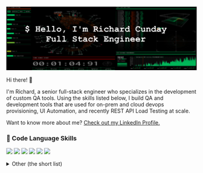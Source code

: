 [![Richard's GitHub Banner](./assets/gitbanner2.png)](https://www.linkedin.com/in/richardcunday/)

Hi there! 👋
<br>

I'm Richard, a senior full-stack engineer who specializes in the development of custom QA tools. Using the skills listed below, I build QA and development tools that are used for on-prem and cloud devops provisioning, UI Automation, and recently REST API Load Testing at scale.

Want to know more about me? [Check out my LinkedIn Profile.](https://www.linkedin.com/in/richardcunday/)

### 💼 Code Language Skills

![](https://img.shields.io/badge/Code-Go-informational?style=flat&logo=go&logoColor=white&color=4AB197)
![](https://img.shields.io/badge/Code-Python-informational?style=flat&logo=python&logoColor=white&color=4AB197)
![](https://img.shields.io/badge/Code-CSharp-informational?style=flat&logo=c-sharp&logoColor=white&color=4AB197)
![](https://img.shields.io/badge/Code-Java-informational?style=flat&logo=Java&logoColor=white&color=4AB197)
![](https://img.shields.io/badge/Code-JavaScript-informational?style=flat&logo=JavaScript&logoColor=white&color=4AB197)
![](https://img.shields.io/badge/Code-TypeScript-informational?style=flat&logo=TypeScript&logoColor=white&color=4AB197)

<details>
<summary>Other (the short list)</summary>
<br>

![](https://img.shields.io/badge/Cloud-Azure-informational?style=flat&logo=microsoftazure&logoColor=white&color=4AB197)
![](https://img.shields.io/badge/Cloud-GCP-informational?style=flat&logo=google&logoColor=white&color=4AB197)
![](https://img.shields.io/badge/Cloud-AWS-informational?style=flat&logo=amazonaws&logoColor=white&color=4AB197)
![](https://img.shields.io/badge/Code-Net-informational?style=flat&logo=.net&logoColor=white&color=4AB197)
![](https://img.shields.io/badge/Code-Angular-informational?style=flat&logo=angular&logoColor=white&color=4AB197)
![](https://img.shields.io/badge/Code-React-informational?style=flat&logo=react&logoColor=white&color=4AB197)
![](https://img.shields.io/badge/Code-Redux-informational?style=flat&logo=Redux&logoColor=white&color=4AB197)
![](https://img.shields.io/badge/Code-Lodash-informational?style=flat&logo=lodash&logoColor=white&color=4AB197)
![](https://img.shields.io/badge/Code-Underscore-informational?style=flat&logo=underscore&logoColor=white&color=4AB197)
![](https://img.shields.io/badge/Style-CSS-informational?style=flat&logo=css3&logoColor=white&color=4AB197)
![](https://img.shields.io/badge/Style-Tailwind-informational?style=flat&logo=Tailwind-CSS&logoColor=white&color=4AB197)
![](https://img.shields.io/badge/Style-Sass-informational?style=flat&logo=Sass&logoColor=white&color=4AB197)
![](https://img.shields.io/badge/Style-Stylus-informational?style=flat&logo=Stylus&logoColor=white&color=4AB197)
![](https://img.shields.io/badge/Automation-Puppeteer-informational?style=flat&logo=puppeteer&logoColor=white&color=4AB197)
![](https://img.shields.io/badge/Automation-Selenium-informational?style=flat&logo=selenium&logoColor=white&color=4AB197)
![](https://img.shields.io/badge/Automation-Protractor-informational?style=flat&logo=protractor&logoColor=white&color=4AB197)
![](https://img.shields.io/badge/Tools-ChromeDevTools-informational?style=flat&logo=googlechrome&logoColor=white&color=4AB197)
![](https://img.shields.io/badge/Tools-Npm-informational?style=flat&logo=npm&logoColor=white&color=4AB197)
![](https://img.shields.io/badge/Tools-Postman-informational?style=flat&logo=Postman&logoColor=white&color=4AB197)
![](https://img.shields.io/badge/Tools-Curl-informational?style=flat&logo=Curl&logoColor=white&color=4AB197)
![](https://img.shields.io/badge/Tools-GitHub-informational?style=flat&logo=GitHub&logoColor=white&color=4AB197)
![](https://img.shields.io/badge/Tools-Bitbucket-informational?style=flat&logo=Bitbucket&logoColor=white&color=4AB197)
![](https://img.shields.io/badge/Tools-Jira-informational?style=flat&logo=jirasoftware&logoColor=white&color=4AB197)
![](https://img.shields.io/badge/Tools-VSCode-informational?style=flat&logo=microsoft&logoColor=white&color=4AB197)
![](https://img.shields.io/badge/Tools-VisualStudio-informational?style=flat&logo=microsoft&logoColor=white&color=4AB197)
![](https://img.shields.io/badge/Tools-CodePen-informational?style=flat&logo=codepen&logoColor=white&color=4AB197)
![](https://img.shields.io/badge/Tools-RocketChat-informational?style=flat&logo=rocket.chat&logoColor=white&color=4AB197)
![](https://img.shields.io/badge/Devops-Ansible-informational?style=flat&logo=ansible&logoColor=white&color=4AB197)
![](https://img.shields.io/badge/Devops-AzureDevOps-informational?style=flat&logo=azuredevops&logoColor=white&color=4AB197)
![](https://img.shields.io/badge/Devops-Docker-informational?style=flat&logo=docker&logoColor=white&color=4AB197)
![](https://img.shields.io/badge/Devops-Jenkins-informational?style=flat&logo=jenkins&logoColor=white&color=4AB197)
![](https://img.shields.io/badge/Devops-Actions-informational?style=flat&logo=github-actions&logoColor=white&color=4AB197)
![](https://img.shields.io/badge/Devops-Terraform-informational?style=flat&logo=ansible&logoColor=white&color=4AB197)
![](https://img.shields.io/badge/Devops-Kubernetes-informational?style=flat&logo=kubernetes&logoColor=white&color=4AB197)
![](https://img.shields.io/badge/Devops-Helm-informational?style=flat&logo=helm&logoColor=white&color=4AB197)
![](https://img.shields.io/badge/Devops-VMWare-informational?style=flat&logo=vmware&logoColor=white&color=4AB197)
![](https://img.shields.io/badge/Devops-PowerCLI-informational?style=flat&logo=vmware&logoColor=white&color=4AB197)
![](https://img.shields.io/badge/Metrics-Grafana-informational?style=flat&logo=grafana&logoColor=white&color=4AB197)
![](https://img.shields.io/badge/Metrics-Datadog-informational?style=flat&logo=datadog&logoColor=white&color=4AB197)
![](https://img.shields.io/badge/Database-InfluxDB-informational?style=flat&logo=influxdb&logoColor=white&color=4AB197)
![](https://img.shields.io/badge/Database-PocketBase-informational?style=flat&logo=pocketbase&logoColor=white&color=4AB197)
![](https://img.shields.io/badge/Database-MariaDB-informational?style=flat&logo=mariadb&logoColor=white&color=4AB197)
![](https://img.shields.io/badge/OS-Alpine-informational?style=flat&logo=alpinelinux&logoColor=white&color=4AB197)
![](https://img.shields.io/badge/OS-Ubuntu-informational?style=flat&logo=ubuntu&logoColor=white&color=4AB197)
![](https://img.shields.io/badge/OS-Windows-informational?style=flat&logo=windows&logoColor=white&color=4AB197)
![](https://img.shields.io/badge/OS-Linux-informational?style=flat&logo=linux&logoColor=white&color=4AB197)
![](https://img.shields.io/badge/Shell-Bash-informational?style=flat&logo=gnubash&logoColor=white&color=4AB197)
![](https://img.shields.io/badge/Shell-Powershell-informational?style=flat&logo=powershell&logoColor=white&color=4AB197)

</details>